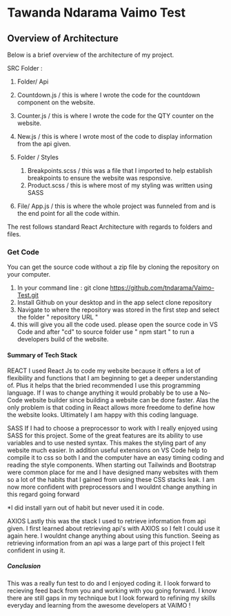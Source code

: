 # Tawanda Ndarama Vaimo Test 


## Overview of Architecture 
Below is a brief overview of the architecture of my project. 


SRC Folder :
1. Folder/ Api 
  1. Countdown.js / this is where I wrote the code for the countdown component on the website. 
  2. Counter.js / this is where I wrote the code for the QTY counter on the website. 
  3. New.js / this is where I wrote most of the code to display information from the api given.


2. Folder / Styles 
    1. Breakpoints.scss / this was a file that I imported to help establish breakpoints to ensure the website was responsive. 
    2. Product.scss / this is where most of my styling was written using SASS 


3. File/ App.js / this is where the whole project was funneled from and is the end point for all the code within. 


The rest follows standard React Architecture with regards to folders and files. 

### Get Code 
You can get the source code without a zip file by cloning the repository on your computer. 
1. In your command line : git clone https://github.com/tndarama/Vaimo-Test.git
2. Install Github on your desktop and in the app select clone repository 
3. Navigate to where the repository was stored in the first step and select the folder " repository URL " 
4. this will give you all the code used. please open the source code in VS Code and after "cd" to source folder use " npm start " to run a developers build of the website. 


#### Summary of Tech Stack 
 
 REACT
 I used React Js to code my website because it offers a lot of flexibility and functions that I am beginning to get a deeper understanding of. Plus it helps 
 that the bried recommended I use this programming language. If I was to change anything it would probably be to use a No-Code website builder since 
 building a website can be done faster. Alas the only problem is that coding in React allows more freedome to define how the website looks. Ultimately I am happy with 
 this coding language. 
 
 SASS 
 If I had to choose a preprocessor to work with I really enjoyed using SASS for this project. Some of the great features are its ability to use variables 
 and to use nested syntax. This makes the styling part of any website much easier. In addition useful extensions on VS Code help to compile it to css 
 so both I and the computer have an easy timing coding and reading the style components. 
 When starting out Tailwinds and Bootstrap were common place for me and I have designed many websites with them so a lot of the habits that I gained from using these
 CSS stacks leak. I am now more confident with preprocessors and I wouldnt change anything in this regard going forward 
 
 *I did install yarn out of habit but never used it in code. 
 
 AXIOS 
 Lastly this was the stack I used to retrieve information from api given. I first learned about retrieving api's with AXIOS so I felt I could use it again here. 
 I wouldnt change anything about using this function. Seeing as retrieving information from an api was a large part of this project I felt confident in using it.
 
 ##### Conclusion 
 This was a really fun test to do and I enjoyed coding it. I look forward to recieving feed back from you and working with you going forward. I know there are still 
 gaps in my technique but I look forward to refining my skills everyday and learning from the awesome developers at VAIMO ! 




